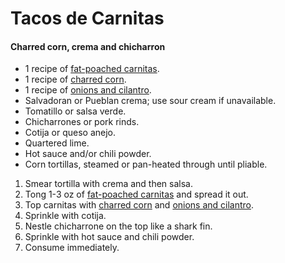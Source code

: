 # Tacos de Carnitas
#### Charred corn, crema and chicharron

* 1 recipe of [fat-poached carnitas](..//base_layers/fat_poached_carnitas.md).
* 1 recipe of [charred corn](..//condiments/charred_corn.md).
* 1 recipe of [onions and cilantro](..//condiments/onions_and_cilantro.md).
* Salvadoran or Pueblan crema; use sour cream if unavailable.
* Tomatillo or salsa verde.
* Chicharrones or pork rinds.
* Cotija or queso anejo.
* Quartered lime.
* Hot sauce and/or chili powder.
* Corn tortillas, steamed or pan-heated through until pliable.

1. Smear tortilla with crema and then salsa.
2. Tong 1-3 oz of  [fat-poached carnitas](..//base_layers/fat_poached_carnitas.md) and spread it out.
3. Top carnitas with [charred corn](..//condiments/charred_corn.md) and [onions and cilantro](..//condiments/onions_and_cilantro.md).
4. Sprinkle with cotija.
5. Nestle chicharrone on the top like a shark fin.
6. Sprinkle with hot sauce and chili powder.
7. Consume immediately.
